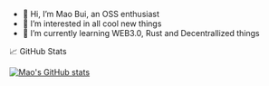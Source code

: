- 👋 Hi, I’m Mao Bui, an OSS enthusiast
- 👀 I’m interested in all cool new things
- 🌱 I’m currently learning WEB3.0, Rust and Decentrallized things

📈 GitHub Stats

[![Mao's GitHub stats](https://github-readme-stats.vercel.app/api?username=nguyenmao2101)](https://github.com/nguyenmao2101)
